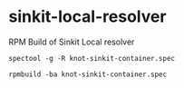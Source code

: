# sinkit-local-resolver
RPM Build of Sinkit Local resolver

    spectool -g -R knot-sinkit-container.spec

    rpmbuild -ba knot-sinkit-container.spec
